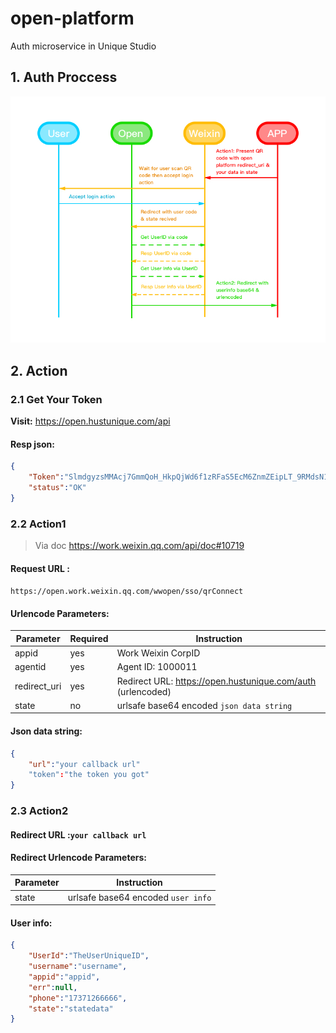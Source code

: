 # open-platform

Auth microservice in Unique Studio

## 1. Auth Proccess

![img](./static/img/open-platform.jpg)

## 2. Action

### 2.1 Get Your Token

**Visit:** <https://open.hustunique.com/api>

#### Resp json:

``` json
{
    "Token":"SlmdgyzsMMAcj7GmmQoH_HkpQjWd6f1zRFaS5EcM6ZnmZEipLT_9RMdsN10gkUr7Q",
    "status":"OK"
}
```

### 2.2 Action1

> Via doc <https://work.weixin.qq.com/api/doc#10719>

#### Request URL :

`https://open.work.weixin.qq.com/wwopen/sso/qrConnect`

#### Urlencode Parameters:

Parameter|Required|Instruction
---|---|---
appid| yes| Work Weixin CorpID
agentid| yes| Agent ID: 1000011
redirect_uri| yes| Redirect URL: https://open.hustunique.com/auth (urlencoded)
state| no| urlsafe base64 encoded `json data string`

#### Json data string:

``` json
{
    "url":"your callback url"
    "token":"the token you got"
}
```

### 2.3 Action2

#### Redirect URL :`your callback url`

#### Redirect Urlencode Parameters:

Parameter|Instruction
---|---
state| urlsafe base64 encoded `user info`

#### User info:

``` json
{
    "UserId":"TheUserUniqueID",
    "username":"username",
    "appid":"appid",
    "err":null,
    "phone":"17371266666",
    "state":"statedata"
}
```
